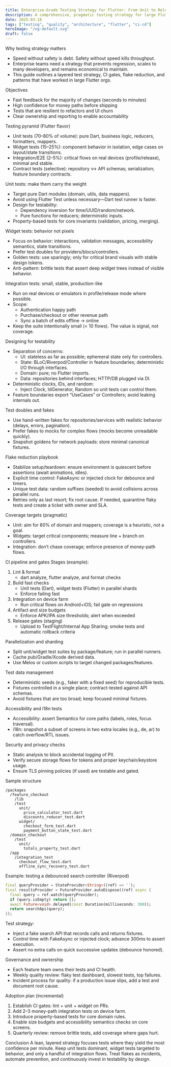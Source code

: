 ```yaml
---
title: Enterprise-Grade Testing Strategy for Flutter: From Unit to Release Gates
description: A comprehensive, pragmatic testing strategy for large Flutter codebases that balances speed, reliability, and maintainability.
date: 2025-03-18
tags: ["testing", "quality", "architecture", "flutter", "ci-cd"]
heroImage: "/og-default.svg"
draft: false
---
```


Why testing strategy matters
- Speed without safety is debt. Safety without speed kills throughput.
- Enterprise teams need a strategy that prevents regression, scales to many developers, and remains economical to maintain.
- This guide outlines a layered test strategy, CI gates, flake reduction, and patterns that have worked in large Flutter orgs.

Objectives
- Fast feedback for the majority of changes (seconds to minutes)
- High confidence for money paths before shipping
- Tests that are resilient to refactors and UI churn
- Clear ownership and reporting to enable accountability

Testing pyramid (Flutter flavor)
- Unit tests (70–80% of volume): pure Dart, business logic, reducers, formatters, mappers.
- Widget tests (15–25%): component behavior in isolation, edge cases on layout/state transitions.
- Integration/E2E (2–5%): critical flows on real devices (profile/release), minimal and stable.
- Contract tests (selective): repository ↔ API schemas; serialization; feature boundary contracts.

Unit tests: make them carry the weight
- Target pure Dart modules (domain, utils, data mappers).
- Avoid using Flutter Test unless necessary—Dart test runner is faster.
- Design for testability:
  - Dependency inversion for time/UUID/random/network.
  - Pure functions for reducers; deterministic inputs.
- Property-based tests for core invariants (validation, pricing, merging).

Widget tests: behavior not pixels
- Focus on behavior: interactions, validation messages, accessibility semantics, state transitions.
- Prefer test doubles for providers/blocs/controllers.
- Golden tests: use sparingly; only for critical brand visuals with stable design tokens.
- Anti-pattern: brittle tests that assert deep widget trees instead of visible behavior.

Integration tests: small, stable, production-like
- Run on real devices or emulators in profile/release mode where possible.
- Scope:
  - Authentication happy path
  - Purchase/checkout or other revenue path
  - Sync a batch of edits offline → online
- Keep the suite intentionally small (< 10 flows). The value is signal, not coverage.

Designing for testability
- Separation of concerns:
  - UI: stateless as far as possible; ephemeral state only for controllers.
  - State: BLoC/Riverpod/Controller in feature boundaries; deterministic I/O through interfaces.
  - Domain: pure; no Flutter imports.
  - Data: repositories behind interfaces; HTTP/DB plugged via DI.
- Deterministic clocks, IDs, and random:
  - Inject Clock, IdGenerator, Random so unit tests can control them.
- Feature boundaries export “UseCases” or Controllers; avoid leaking internals out.

Test doubles and fakes
- Use hand-written fakes for repositories/services with realistic behavior (delays, errors, pagination).
- Prefer fakes to mocks for complex flows (mocks become unreadable quickly).
- Snapshot goldens for network payloads: store minimal canonical fixtures.

Flake reduction playbook
- Stabilize setup/teardown: ensure environment is quiescent before assertions (await animations, idles).
- Explicit time control: FakeAsync or injected clock for debounce and timers.
- Unique test data: random suffixes (seeded) to avoid collisions across parallel runs.
- Retries only as last resort; fix root cause. If needed, quarantine flaky tests and create a ticket with owner and SLA.

Coverage targets (pragmatic)
- Unit: aim for 80% of domain and mappers; coverage is a heuristic, not a goal.
- Widgets: target critical components; measure line + branch on controllers.
- Integration: don’t chase coverage; enforce presence of money-path flows.

CI pipeline and gates
Stages (example):
1) Lint & format
   - dart analyze, flutter analyze, and format checks
2) Build fast checks
   - Unit tests (Dart), widget tests (Flutter) in parallel shards
   - Enforce failing fast
3) Integration on device farm
   - Run critical flows on Android+iOS; fail gate on regressions
4) Artifact and size budgets
   - Enforce APK/IPA size thresholds; alert when exceeded
5) Release gates (staging)
   - Upload to TestFlight/Internal App Sharing; smoke tests and automatic rollback criteria

Parallelization and sharding
- Split unit/widget test suites by package/feature; run in parallel runners.
- Cache pub/Gradle/Xcode derived data.
- Use Melos or custom scripts to target changed packages/features.

Test data management
- Deterministic seeds (e.g., faker with a fixed seed) for reproducible tests.
- Fixtures controlled in a single place; contract-tested against API schemas.
- Avoid fixtures that are too broad; keep focused minimal fixtures.

Accessibility and i18n tests
- Accessibility: assert Semantics for core paths (labels, roles, focus traversal).
- i18n: snapshot a subset of screens in two extra locales (e.g., de, ar) to catch overflow/RTL issues.

Security and privacy checks
- Static analysis to block accidental logging of PII.
- Verify secure storage flows for tokens and proper keychain/keystore usage.
- Ensure TLS pinning policies (if used) are testable and gated.

Sample structure
```
/packages
  /feature_checkout
    /lib
    /test
      unit/
        price_calculator_test.dart
        discounts_reducer_test.dart
      widget/
        checkout_form_test.dart
        payment_button_state_test.dart
  /domain_checkout
    /test
      unit/
        totals_property_test.dart
  /app
    /integration_test
      checkout_flow_test.dart
      offline_sync_recovery_test.dart
```

Example: testing a debounced search controller (Riverpod)
```dart
final queryProvider = StateProvider<String>((ref) => '');
final resultsProvider = FutureProvider.autoDispose((ref) async {
  final query = ref.watch(queryProvider);
  if (query.isEmpty) return [];
  await Future<void>.delayed(const Duration(milliseconds: 300));
  return searchApi(query);
});
```
Test strategy:
- Inject a fake search API that records calls and returns fixtures.
- Control time with FakeAsync or injected clock; advance 300ms to assert execution.
- Assert no extra calls on quick successive updates (debounce honored).

Governance and ownership
- Each feature team owns their tests and CI health.
- Weekly quality review: flaky test dashboard, slowest tests, top failures.
- Incident process for quality: if a production issue slips, add a test and document root cause.

Adoption plan (incremental)
1) Establish CI gates: lint + unit + widget on PRs.
2) Add 2–3 money-path integration tests on device farm.
3) Introduce property-based tests for core domain rules.
4) Enable size budgets and accessibility semantics checks on core screens.
5) Quarterly review: remove brittle tests, add coverage where gaps hurt.

Conclusion
A lean, layered strategy focuses tests where they yield the most confidence per minute. Keep unit tests dominant, widget tests targeted to behavior, and only a handful of integration flows. Treat flakes as incidents, automate prevention, and continuously invest in testability by design.